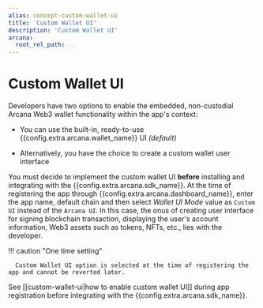 ```yaml
---
alias: concept-custom-wallet-ui
title: 'Custom Wallet UI'
description: 'Custom Wallet UI'
arcana:
  root_rel_path: ..
---
```


# Custom Wallet UI

Developers have two options to enable the embedded, non-custodial Arcana Web3 wallet functionality within the app's context:

* You can use the built-in, ready-to-use {{config.extra.arcana.wallet_name}} UI *(default)*

* Alternatively, you have the choice to create a custom wallet user interface

You must decide to implement the custom wallet UI **before** installing and integrating with the {{config.extra.arcana.sdk_name}}. At the time of registering the app through {{config.extra.arcana.dashboard_name}}, enter the app name, default chain and then select *Wallet UI Mode* value as `Custom UI` instead of the `Arcana UI`. In this case, the onus of creating user interface for signing blockchain transaction, displaying the user's account information, Web3 assets such as tokens, NFTs, etc., lies with the developer.

!!! caution "One time setting"

      Custom Wallet UI option is selected at the time of registering the app and cannot be reverted later. 

See [[custom-wallet-ui|how to enable custom wallet UI]] during app registration before integrating with the {{config.extra.arcana.sdk_name}}.